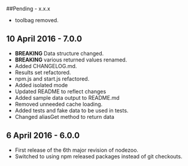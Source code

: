 ##Pending - x.x.x

* toolbag removed.

## 10 April 2016 - 7.0.0

* **BREAKING** Data structure changed.
* **BREAKING** various returned values renamed.
* Added CHANGELOG.md.
* Results set refactored.
* npm.js and start.js refactored.
* Added isolated mode
* Updated README to reflect changes
* Added sample data output to README.md
* Removed unneeded cache loading.
* Added tests and fake data to be used in tests.
* Changed aliasGet method to return data

## 6 April 2016 - 6.0.0

* First release of the 6th major revision of nodezoo.
* Switched to using npm released packages instead of git checkouts.
